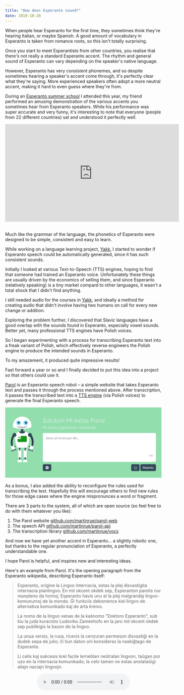 ```yaml
---
title: "How does Esperanto sound?"
date: 2019-10-26
---
```


When people hear Esperanto for the first time, they sometimes think they're hearing Italian, or maybe Spanish. A good amount of vocabulary in Esperanto is taken from romance roots, so this isn't totally surprising.

Once you start to meet Esperantists from other countries, you realise that there's not really a standard Esperanto accent. The rhythm and general sound of Esperanto can vary depending on the speaker's native language.

However, Esperanto has very consistent phonemes, and so despite sometimes hearing a speaker's accent come through, it's perfectly clear what they're saying. More experienced speakers often adopt a more neutral accent, making it hard to even guess where they're from.

During an [Esperanto summer school](https://ses.ikso.net/2019/en) I attended this year, my friend performed an amusing demonstration of the various accents you sometimes hear from Esperanto speakers. While his performance was super accurate and very funny, it's interesting to note that everyone (people from 22 different countries) sat and understood it perfectly well.

<iframe width="560" height="315" src="https://www.youtube.com/embed/hWPQc_UKyPU?start=1" frameborder="0" allow="accelerometer; autoplay; encrypted-media; gyroscope; picture-in-picture" allowfullscreen style="margin-bottom: 15px;"></iframe>

Much like the grammar of the language, the phonetics of Esperanto were designed to be simple, consistent and easy to learn.

While working on a language learning project, [Yakk](https://yakk.app), I started to wonder if Esperanto speech could be automatically generated, since it has such consistent sounds.

Initially I looked at various Text-to-Speech (TTS) engines, hoping to find that someone had trained an Esperanto voice. Unfortunately these things are usually driven by the economics of selling them, and since Esperanto (relatively speaking) is a tiny market compard to other languages, it wasn't a total shock that I didn't find anything.

I still needed audio for the courses in [Yakk](https://yakk.app), and ideally a method for creating audio that didn't involve having two humans on call for every new change or addition.

Exploring the problem further, I discovered that Slavic languages have a good overlap with the sounds found in Esperanto, especially vowel sounds. Better yet, many professional TTS engines have Polish voices.

So I began experimenting with a process for transcribing Esperanto text into a freak variant of Polish, which effectively reverse engineers the Polish engine to produce the intended sounds in Esperanto.

To my amazement, it produced quite impressive results!

Fast forward a year or so and I finally decided to put this idea into a project so that others could use it.

[Parol](https://parol.martinrue.com) is an Esperanto speech robot – a simple website that takes Esperanto text and passes it through the process mentioned above. After transcription, it passes the transcribed text into a [TTS engine](https://aws.amazon.com/polly) (via Polish voices) to generate the final Esperanto speech.

[![Image of Parol website](/images/esperanto/parol.png)](https://parol.martinrue.com)

As a bonus, I also added the ability to reconfigure the rules used for transcribing the text. Hopefully this will encourage others to find new rules for those edge cases where the engine mispronunces a word or fragment.

There are 3 parts to the system, all of which are open source (so feel free to do with them whatever you like):

1. The Parol website [github.com/martinrue/parol-web](https://github.com/martinrue/parol-web)
2. The speech API [github.com/martinrue/parol-api](https://github.com/martinrue/parol-api)
3. The transcription library [github.com/martinrue/vocx](https://github.com/martinrue/vocx)

And now we have yet another accent in Esperanto... a slightly robotic one, but thanks to the regular pronunciation of Esperanto, a perfectly understandable one.

I hope Parol is helpful, and inspires new and interesting ideas.

Here's an example from Parol. It's the opening paragraph from the Esperanto wikipedia, describing Esperanto itself:

> Esperanto, origine la Lingvo Internacia, estas la plej disvastigita internacia planlingvo. En mil okcent okdek sep, Esperanton parolis nur manpleno da homoj; Esperanto havis unu el la plej malgrandaj lingvo-komunumoj de la mondo. Ĝi funkciis dekomence kiel lingvo de alternativa komunikado kaj de arta kreivo.
>
> La nomo de la lingvo venas de la kaŝnomo "Doktoro Esperanto", sub kiu la juda kuracisto Ludoviko Zamenhofo en la jaro mil okcent okdek sep publikigis la bazon de la lingvo.
>
> La unua versio, la rusa, ricevis la cenzuran permeson disvastiĝi en la dudek sepa de julio; ĉi tiun daton oni konsideras la naskiĝtago de Esperanto.
>
> Li celis kaj sukcesis krei facile lerneblan neŭtralan lingvon, taŭgan por uzo en la internacia komunikado; la celo tamen ne estas anstataŭigi aliajn naciajn lingvojn.

<div style="text-align: center;">
  <audio src="/images/esperanto/parol.mp3" controls></audio>
</div>
